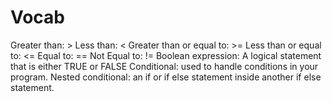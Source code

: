 # Vocab
Greater than: >
Less than: <
Greater than or equal to: >=
Less than or equal to: <=
Equal to: ==
Not Equal to: !=
Boolean expression: A logical statement that is either TRUE or FALSE
Conditional: used to handle conditions in your program.
Nested conditional: an if or if else statement inside another if else statement.
